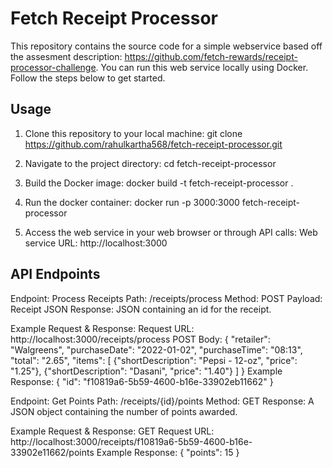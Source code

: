 
# Fetch Receipt Processor

This repository contains the source code for a simple webservice based off the assesment description: https://github.com/fetch-rewards/receipt-processor-challenge. You can run this web service locally using Docker. Follow the steps below to get started.


## Usage

1. Clone this repository to your local machine:
   git clone https://github.com/rahulkartha568/fetch-receipt-processor.git

2. Navigate to the project directory:
    cd fetch-receipt-processor
3. Build the Docker image:
    docker build -t fetch-receipt-processor .
4. Run the docker container:
    docker run -p 3000:3000 fetch-receipt-processor
5. Access the web service in your web browser or through API calls:
Web service URL: http://localhost:3000

## API Endpoints
Endpoint: Process Receipts 
Path: /receipts/process
Method: POST
Payload: Receipt JSON
Response: JSON containing an id for the receipt.

Example Request & Response:
   Request URL: http://localhost:3000/receipts/process
   POST Body: 
   {
    "retailer": "Walgreens",
    "purchaseDate": "2022-01-02",
    "purchaseTime": "08:13",
    "total": "2.65",
    "items": [
        {"shortDescription": "Pepsi - 12-oz", "price": "1.25"},
        {"shortDescription": "Dasani", "price": "1.40"}
    ]
   }
   Example Response:
   {
    "id": "f10819a6-5b59-4600-b16e-33902eb11662"
   }
   
Endpoint: Get Points
Path: /receipts/{id}/points
Method: GET
Response: A JSON object containing the number of points awarded.

Example Request & Response:
   GET Request URL: http://localhost:3000/receipts/f10819a6-5b59-4600-b16e-33902e11662/points
   Example Response:
   {
    "points": 15
   }
   
